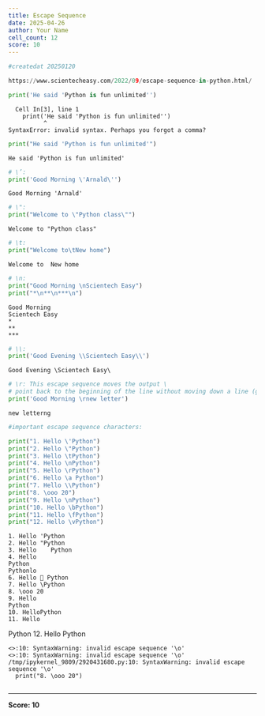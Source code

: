 ```yaml
---
title: Escape Sequence
date: 2025-04-26
author: Your Name
cell_count: 12
score: 10
---
```


```python
#createdat 20250120
```


```python
https://www.scientecheasy.com/2022/09/escape-sequence-in-python.html/
```


```python
print('He said 'Python is fun unlimited'')

```


      Cell In[3], line 1
        print('He said 'Python is fun unlimited'')
              ^
    SyntaxError: invalid syntax. Perhaps you forgot a comma?




```python
print("He said 'Python is fun unlimited'")

```

    He said 'Python is fun unlimited'



```python
# \’:
print('Good Morning \'Arnald\'')
```

    Good Morning 'Arnald'



```python
# \":
print("Welcome to \"Python class\"")

```

    Welcome to "Python class"



```python
# \t:
print("Welcome to\tNew home")

```

    Welcome to	New home



```python
# \n:
print("Good Morning \nScientech Easy")
print("*\n**\n***\n")

```

    Good Morning 
    Scientech Easy
    *
    **
    ***
    



```python
# \\: 
print('Good Evening \\Scientech Easy\\')
```

    Good Evening \Scientech Easy\



```python
# \r: This escape sequence moves the output \
# point back to the beginning of the line without moving down a line (generally).
print('Good Morning \rnew letter')
```

    new letterng 



```python
#important escape sequence characters:

print("1. Hello \'Python")
print("2. Hello \"Python")
print("3. Hello \tPython")
print("4. Hello \nPython")
print("5. Hello \rPython")
print("6. Hello \a Python")
print("7. Hello \\Python")
print("8. \ooo 20")
print("9. Hello \nPython")
print("10. Hello \bPython")
print("11. Hello \fPython")
print("12. Hello \vPython")
```

    1. Hello 'Python
    2. Hello "Python
    3. Hello 	Python
    4. Hello 
    Python
    Pythonlo 
    6. Hello  Python
    7. Hello \Python
    8. \ooo 20
    9. Hello 
    Python
    10. HelloPython
    11. Hello 
Python
    12. Hello 
Python


    <>:10: SyntaxWarning: invalid escape sequence '\o'
    <>:10: SyntaxWarning: invalid escape sequence '\o'
    /tmp/ipykernel_9809/2920431680.py:10: SyntaxWarning: invalid escape sequence '\o'
      print("8. \ooo 20")



```python

```


---
**Score: 10**